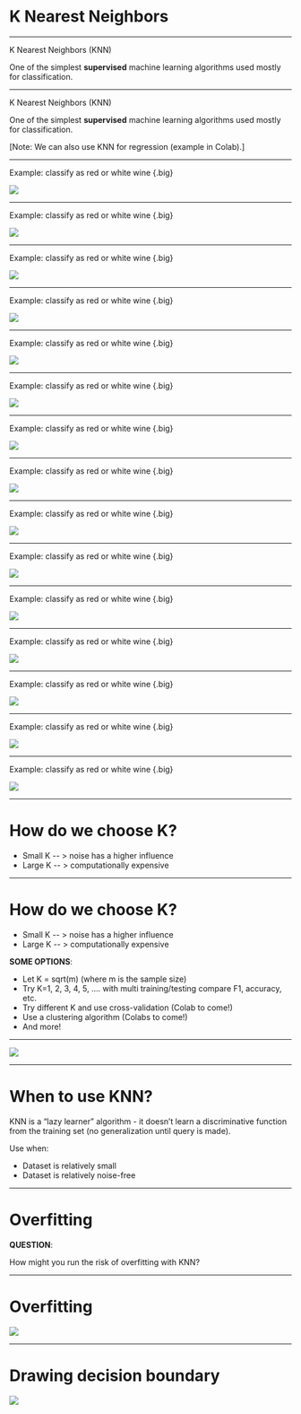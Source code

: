 # K Nearest Neighbors

<!--
So far we have learned about:
* Regression (straight-line)
* Polynomial Regression
* Classification
* scikit-learn
* TensorFlow
...and many more concepts and tools used in machine learning.

In this unit we are going to combine the concepts about classification that we recently learned and apply them using the scikit-learn toolkit.
-->

---

K Nearest Neighbors (KNN)

One of the simplest **supervised** machine learning algorithms used mostly for classification. 

---

K Nearest Neighbors (KNN)

One of the simplest **supervised** machine learning algorithms used mostly for classification. 

[Note: We can also use KNN for regression (example in Colab).]

---

Example: classify as red or white wine {.big} 

![](res/KNN01.png)

---

Example: classify as red or white wine {.big} 

![](res/KNN02.png)

---

Example: classify as red or white wine {.big} 

![](res/KNN03.png)

---

Example: classify as red or white wine {.big} 

![](res/KNN04.png)

---

Example: classify as red or white wine {.big} 

![](res/KNN05.png)

---

Example: classify as red or white wine {.big} 

![](res/KNN06.png)

---

Example: classify as red or white wine {.big} 

![](res/KNN07.png)

---

Example: classify as red or white wine {.big} 

![](res/KNN08.png)

---

Example: classify as red or white wine {.big} 

![](res/KNN09.png)

---

Example: classify as red or white wine {.big} 

![](res/KNN10.png)

---

Example: classify as red or white wine {.big} 

![](res/KNN011.png)

---

Example: classify as red or white wine {.big} 

![](res/KNN12.png)

---

Example: classify as red or white wine {.big} 

![](res/KNN13.png)

---

Example: classify as red or white wine {.big} 

![](res/KNN14.png)

---

Example: classify as red or white wine {.big} 

![](res/KNN15.png)

---

# How do we choose K?

* Small K -- > noise has a higher influence
* Large K -- > computationally expensive

---

# How do we choose K?

* Small K -- > noise has a higher influence
* Large K -- > computationally expensive

**SOME OPTIONS**:
* Let K = sqrt(m) (where m is the sample size)
* Try K=1, 2, 3, 4, 5, …. with multi training/testing compare F1, accuracy, etc.
* Try different K and use cross-validation (Colab to come!)
* Use a clustering algorithm (Colabs to come!)
* And more!

---

![](res/KNN16.png)

---

# When to use KNN?

KNN is a “lazy learner” algorithm - it doesn’t learn a discriminative function from the training set (no generalization until query is made).

Use when:
* Dataset is relatively small 
* Dataset is relatively noise-free

---

# Overfitting

**QUESTION**:

How might you run the risk of overfitting with KNN?

---

# Overfitting

![](res/KNN17.png)

---

# Drawing decision boundary

![](res/KNN18.png)
